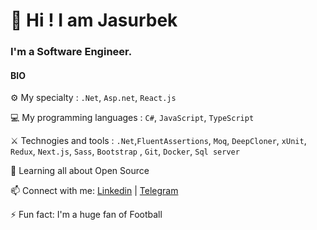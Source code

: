 # 👋 Hi ! I am Jasurbek 

### I'm a Software Engineer.

#### BIO

⚙️ My specialty : `.Net`, `Asp.net`, `React.js`	

💻 My programming languages : `C#`, `JavaScript`, `TypeScript`

⚔️ Technogies and tools : `.Net`,`FluentAssertions`, `Moq`, `DeepCloner`, `xUnit`, `Redux`, `Next.js`, `Sass`, `Bootstrap` , `Git`, `Docker`, `Sql server`

🌱 Learning all about Open Source

📫 Connect with me: [Linkedin](https://www.linkedin.com/in/jasurbek-yusufov-15b227222/) | [Telegram](https://t.me/JasurbekYusufov)

⚡️ Fun fact: I'm a huge fan of Football
